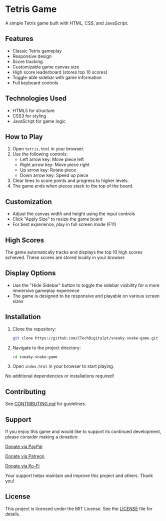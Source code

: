 # Tetris Game

A simple Tetris game built with HTML, CSS, and JavaScript.

## Features
- Classic Tetris gameplay
- Responsive design
- Score tracking
- Customizable game canvas size
- High score leaderboard (stores top 10 scores)
- Toggle-able sidebar with game information
- Full keyboard controls

## Technologies Used
- HTML5 for structure
- CSS3 for styling
- JavaScript for game logic

## How to Play
1. Open `tetris.html` in your browser.
2. Use the following controls:
   - Left arrow key: Move piece left
   - Right arrow key: Move piece right
   - Up arrow key: Rotate piece
   - Down arrow key: Speed up piece
3. Clear lines to score points and progress to higher levels.
4. The game ends when pieces stack to the top of the board.

## Customization
- Adjust the canvas width and height using the input controls
- Click "Apply Size" to resize the game board
- For best experience, play in full screen mode (F11)

## High Scores
The game automatically tracks and displays the top 10 high scores achieved. These scores are stored locally in your browser.

## Display Options
- Use the "Hide Sidebar" button to toggle the sidebar visibility for a more immersive gameplay experience
- The game is designed to be responsive and playable on various screen sizes

## Installation

1. Clone the repository:
   ```bash
   git clone https://github.com/CTechDigitalpt/sneaky-snake-game.git
   ```
2. Navigate to the project directory:
   ```bash
   cd sneaky-snake-game
   ```
3. Open `index.html` in your browser to start playing.

No additional dependencies or installations required!

## Contributing
See [CONTRIBUTING.md](CONTRIBUTING.md) for guidelines.

## Support

If you enjoy this game and would like to support its continued development, please consider making a donation:

[Donate via PayPal](https://www.paypal.com/donate/?hosted_button_id=7QYQLWY4EPJKG)

[Donate via Patreon](https://www.patreon.com/ctechdigital)

[Donate via Ko-Fi](https://ko-fi.com/ctechdigitalcom)


Your support helps maintain and improve this project and others. Thank you!

## License

This project is licensed under the MIT License. See the [LICENSE](LICENSE) file for details.
